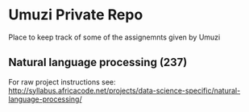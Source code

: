 # Umuzi Private Repo

Place to keep track of some of the assignemnts given by Umuzi

## Natural language processing (237)

For raw project instructions see: http://syllabus.africacode.net/projects/data-science-specific/natural-language-processing/
